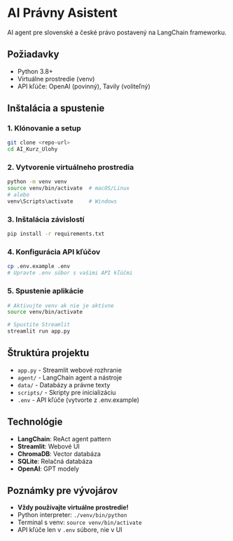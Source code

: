 # AI Právny Asistent

AI agent pre slovenské a české právo postavený na LangChain frameworku.

## Požiadavky

- Python 3.8+
- Virtuálne prostredie (venv)
- API kľúče: OpenAI (povinný), Tavily (voliteľný)

## Inštalácia a spustenie

### 1. Klónovanie a setup
```bash
git clone <repo-url>
cd AI_Kurz_Ulohy
```

### 2. Vytvorenie virtuálneho prostredia
```bash
python -m venv venv
source venv/bin/activate  # macOS/Linux
# alebo
venv\Scripts\activate     # Windows
```

### 3. Inštalácia závislostí
```bash
pip install -r requirements.txt
```

### 4. Konfigurácia API kľúčov
```bash
cp .env.example .env
# Upravte .env súbor s vašimi API kľúčmi
```

### 5. Spustenie aplikácie
```bash
# Aktivujte venv ak nie je aktívne
source venv/bin/activate

# Spustite Streamlit
streamlit run app.py
```

## Štruktúra projektu

- `app.py` - Streamlit webové rozhranie
- `agent/` - LangChain agent a nástroje
- `data/` - Databázy a právne texty
- `scripts/` - Skripty pre inicializáciu
- `.env` - API kľúče (vytvorte z .env.example)

## Technológie

- **LangChain**: ReAct agent pattern
- **Streamlit**: Webové UI
- **ChromaDB**: Vector databáza
- **SQLite**: Relačná databáza
- **OpenAI**: GPT modely

## Poznámky pre vývojárov

- **Vždy používajte virtuálne prostredie!**
- Python interpreter: `./venv/bin/python`
- Terminal s venv: `source venv/bin/activate`
- API kľúče len v `.env` súbore, nie v UI
